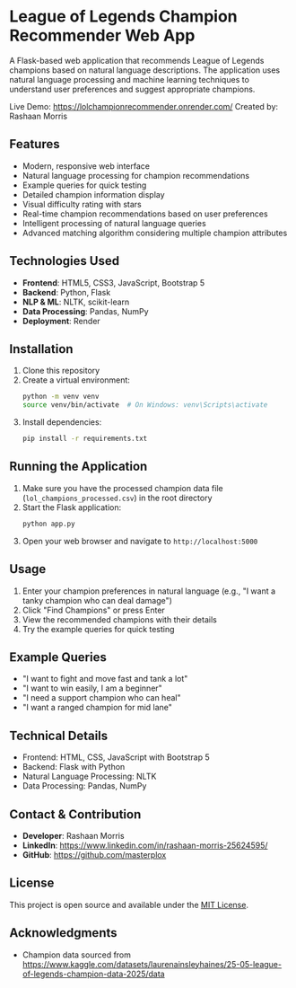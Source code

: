 # League of Legends Champion Recommender Web App

A Flask-based web application that recommends League of Legends champions based on natural language descriptions. The application uses natural language processing and machine learning techniques to understand user preferences and suggest appropriate champions.

Live Demo: https://lolchampionrecommender.onrender.com/
Created by: Rashaan Morris

## Features

- Modern, responsive web interface
- Natural language processing for champion recommendations
- Example queries for quick testing
- Detailed champion information display
- Visual difficulty rating with stars
- Real-time champion recommendations based on user preferences
- Intelligent processing of natural language queries
- Advanced matching algorithm considering multiple champion attributes

## Technologies Used

- **Frontend**: HTML5, CSS3, JavaScript, Bootstrap 5
- **Backend**: Python, Flask
- **NLP & ML**: NLTK, scikit-learn
- **Data Processing**: Pandas, NumPy
- **Deployment**: Render

## Installation

1. Clone this repository
2. Create a virtual environment:
   ```bash
   python -m venv venv
   source venv/bin/activate  # On Windows: venv\Scripts\activate
   ```
3. Install dependencies:
   ```bash
   pip install -r requirements.txt
   ```

## Running the Application

1. Make sure you have the processed champion data file (`lol_champions_processed.csv`) in the root directory
2. Start the Flask application:
   ```bash
   python app.py
   ```
3. Open your web browser and navigate to `http://localhost:5000`

## Usage

1. Enter your champion preferences in natural language (e.g., "I want a tanky champion who can deal damage")
2. Click "Find Champions" or press Enter
3. View the recommended champions with their details
4. Try the example queries for quick testing

## Example Queries

- "I want to fight and move fast and tank a lot"
- "I want to win easily, I am a beginner"
- "I need a support champion who can heal"
- "I want a ranged champion for mid lane"

## Technical Details

- Frontend: HTML, CSS, JavaScript with Bootstrap 5
- Backend: Flask with Python
- Natural Language Processing: NLTK
- Data Processing: Pandas, NumPy 

## Contact & Contribution

- **Developer**: Rashaan Morris
- **LinkedIn**: https://www.linkedin.com/in/rashaan-morris-25624595/
- **GitHub**: https://github.com/masterplox

## License

This project is open source and available under the [MIT License](LICENSE).

## Acknowledgments

- Champion data sourced from https://www.kaggle.com/datasets/laurenainsleyhaines/25-05-league-of-legends-champion-data-2025/data